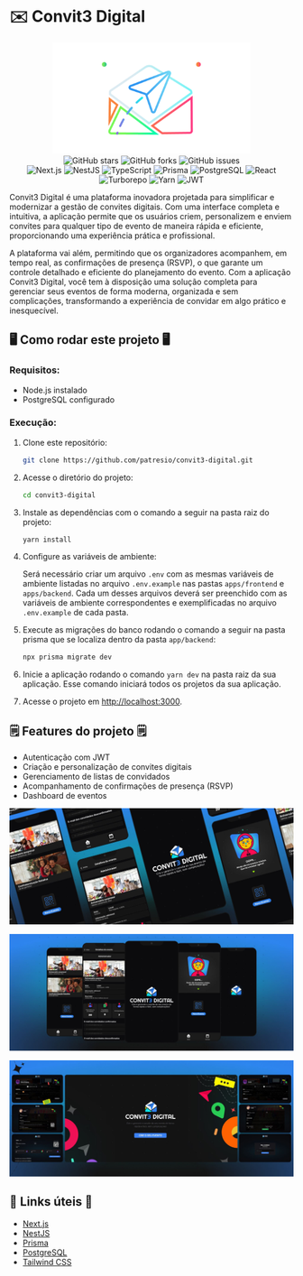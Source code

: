 # ✉️ Convit3 Digital

<div align="center">
<img src="https://github.com/patresio/convit3-digital/raw/main/.gitassets/capa.png" width="350" />

<div data-badges>
    <img src="https://img.shields.io/github/stars/patresio/convit3-digital?style=for-the-badge" alt="GitHub stars" />
    <img src="https://img.shields.io/github/forks/patresio/convit3-digital?style=for-the-badge" alt="GitHub forks" />
    <img src="https://img.shields.io/github/issues/patresio/convit3-digital?style=for-the-badge" alt="GitHub issues" />
</div>

<div data-badges>
    <img src="https://img.shields.io/badge/next.js-%23000000.svg?style=for-the-badge&logo=nextdotjs&logoColor=white" alt="Next.js" />
    <img src="https://img.shields.io/badge/nestjs-%23E0234E.svg?style=for-the-badge&logo=nestjs&logoColor=white" alt="NestJS" />
    <img src="https://img.shields.io/badge/typescript-%23007ACC.svg?style=for-the-badge&logo=typescript&logoColor=white" alt="TypeScript" />
    <img src="https://img.shields.io/badge/prisma-%232D3748.svg?style=for-the-badge&logo=prisma&logoColor=white" alt="Prisma" />
    <img src="https://img.shields.io/badge/postgresql-%23316192.svg?style=for-the-badge&logo=postgresql&logoColor=white" alt="PostgreSQL" />
   <img src="https://img.shields.io/badge/react-%2320232a.svg?style=for-the-badge&logo=react&logoColor=%2361DAFB" alt="React" />
   <img src="https://img.shields.io/badge/turborepo-%23000000.svg?style=for-the-badge&logo=turborepo&logoColor=white" alt="Turborepo" />
   <img src="https://img.shields.io/badge/yarn-%232C8EBB.svg?style=for-the-badge&logo=yarn&logoColor=white" alt="Yarn" />
   <img src="https://img.shields.io/badge/jwt-%23000000.svg?style=for-the-badge&logo=JSON%20web%20tokens&logoColor=white" alt="JWT" />
</div>
</div>

Convit3 Digital é uma plataforma inovadora projetada para simplificar e modernizar a gestão de convites digitais. Com uma interface completa e intuitiva, a aplicação permite que os usuários criem, personalizem e enviem convites para qualquer tipo de evento de maneira rápida e eficiente, proporcionando uma experiência prática e profissional.

A plataforma vai além, permitindo que os organizadores acompanhem, em tempo real, as confirmações de presença (RSVP), o que garante um controle detalhado e eficiente do planejamento do evento. Com a aplicação Convit3 Digital, você tem à disposição uma solução completa para gerenciar seus eventos de forma moderna, organizada e sem complicações, transformando a experiência de convidar em algo prático e inesquecível.

## 🖥️ Como rodar este projeto 🖥️

### Requisitos:

- Node.js instalado
- PostgreSQL configurado

### Execução:

1. Clone este repositório:

   ```sh
   git clone https://github.com/patresio/convit3-digital.git
   ```

2. Acesse o diretório do projeto:

   ```sh
   cd convit3-digital
   ```

3. Instale as dependências com o comando a seguir na pasta raiz do projeto:

   ```sh
   yarn install
   ```

4. Configure as variáveis de ambiente:

   Será necessário criar um arquivo `.env` com as mesmas variáveis de ambiente listadas no arquivo `.env.example` nas pastas `apps/frontend` e `apps/backend`. Cada um desses arquivos deverá ser preenchido com as variáveis de ambiente correspondentes e exemplificadas no arquivo `.env.example` de cada pasta.

5. Execute as migrações do banco rodando o comando a seguir na pasta prisma que se localiza dentro da pasta `app/backend`:

   ```sh
   npx prisma migrate dev
   ```

6. Inicie a aplicação rodando o comando `yarn dev` na pasta raiz da sua aplicação. Esse comando iniciará todos os projetos da sua aplicação.

7. Acesse o projeto em [http://localhost:3000](http://localhost:3000).

## 🗒️ Features do projeto 🗒️

- Autenticação com JWT
- Criação e personalização de convites digitais
- Gerenciamento de listas de convidados
- Acompanhamento de confirmações de presença (RSVP)
- Dashboard de eventos

![](https://github.com/patresio/convit3-digital/raw/main/.gitassets/2.jpg)

![](https://github.com/patresio/convit3-digital/raw/main/.gitassets/3.jpg)

![](https://github.com/patresio/convit3-digital/raw/main/.gitassets/4.jpg)

## 💎 Links úteis 💎

- [Next.js](https://nextjs.org/docs)
- [NestJS](https://docs.nestjs.com/)
- [Prisma](https://www.prisma.io/docs)
- [PostgreSQL](https://www.postgresql.org/docs/)
- [Tailwind CSS](https://tailwindcss.com/docs)
